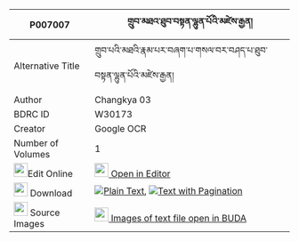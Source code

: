 |P007007|གྲུབ་མཐའ་ཐུབ་བསྟན་ལྷུན་པོའི་མཛེས་རྒྱན། 
| --- | --- 
|Alternative Title |གྲུབ་པའི་མཐའི་རྣམ་པར་བཞག་པ་གསལ་བར་བཤད་པ་ཐུབ་བསྟན་ལྷུན་པོའི་མཛེས་རྒྱན།
|Author| Changkya 03
|BDRC ID | W30173
|Creator | Google OCR
|Number of Volumes| 1
|<img width="25" src="https://img.icons8.com/color/25/000000/edit-property.png">Edit Online| [<img width="25" src="https://avatars.githubusercontent.com/u/45091458?s=200&v=4"> Open in Editor](http://editor.openpecha.org/P007007)
|<img width="25" src="https://img.icons8.com/fluent/48/000000/download-2.png"/>  Download | [![](https://img.icons8.com/color/20/000000/txt.png)Plain Text](https://github.com/Openpecha/P007007/releases/download/v1/drubta_tubten_lhunpo_i_dze_gye_plain_P007007.zip), [![](https://img.icons8.com/color/20/000000/txt.png)Text with Pagination](https://github.com/Openpecha/P007007/releases/download/v1/drubta_tubten_lhunpo_i_dze_gye_pages_P007007.zip)
|<img width="25" src="https://img.icons8.com/plasticine/100/000000/pictures-folder.png"/>  Source Images | [<img width="25" src="https://library.bdrc.io/icons/BUDA-small.svg"> Images of text file open in BUDA](https://library.bdrc.io/show/bdr:W30173)